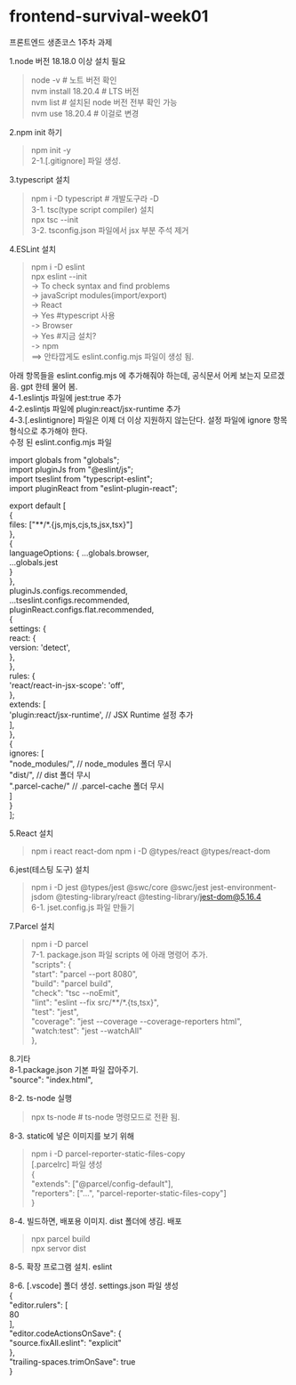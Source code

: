 # frontend-survival-week01

프론트엔드 생존코스 1주차 과제

1.node 버전 18.18.0 이상 설치 필요  
>node -v  # 노트 버전 확인  
>nvm install 18.20.4  # LTS 버전  
>nvm list  # 설치된 node 버전 전부 확인 가능  
>nvm use 18.20.4  # 이걸로 변경  

2.npm init 하기  
>npm init -y  
2-1.[.gitignore] 파일 생성.

3.typescript 설치  
>npm i -D typescript  # 개발도구라 -D  
3-1. tsc(type script compiler) 설치  
>npx tsc --init  
3-2. tsconfig.json 파일에서 jsx 부분 주석 제거  

4.ESLint 설치
>npm i -D eslint  
>npx eslint --init  
-> To check syntax and find problems  
-> javaScript modules(import/export)  
-> React  
-> Yes  #typescript 사용  
-> Browser  
-> Yes  #지금 설치?  
-> npm  
==> 안타깝게도 eslint.config.mjs 파일이 생성 됨.  

아래 항목들을 eslint.config.mjs 에 추가해줘야 하는데, 공식문서 어케 보는지 모르겠음. gpt 한테 물어 봄.  
4-1.eslintjs 파일에 jest:true 추가  
4-2.eslintjs 파일에 plugin:react/jsx-runtime 추가  
4-3.[.eslintignore] 파일은 이제 더 이상 지원하지 않는단다. 설정 파일에 ignore 항목 형식으로 추가해야 한다.  
수정 된 eslint.config.mjs 파일

import globals from "globals";  
import pluginJs from "@eslint/js";  
import tseslint from "typescript-eslint";  
import pluginReact from "eslint-plugin-react";  

export default [  
  {  
    files: ["**/*.{js,mjs,cjs,ts,jsx,tsx}"]  
  },  
  {  
    languageOptions: {
      ...globals.browser,  
      ...globals.jest  
    }  
  },  
  pluginJs.configs.recommended,  
  ...tseslint.configs.recommended,  
  pluginReact.configs.flat.recommended,  
  {  
    settings: {  
      react: {  
        version: 'detect',  
      },  
    },  
    rules: {  
      'react/react-in-jsx-scope': 'off',  
    },  
    extends: [  
      'plugin:react/jsx-runtime', // JSX Runtime 설정 추가  
    ],  
  },  
  {  
    ignores: [  
      "node_modules/", // node_modules 폴더 무시  
      "dist/",         // dist 폴더 무시  
      ".parcel-cache/" // .parcel-cache 폴더 무시  
    ]  
  }  
];  

5.React 설치
>npm i react react-dom
>npm i -D @types/react @types/react-dom  

6.jest(테스팅 도구) 설치  
>npm i -D jest @types/jest @swc/core @swc/jest jest-environment-jsdom
@testing-library/react @testing-library/jest-dom@5.16.4  
6-1. jset.config.js 파일 만들기  

7.Parcel 설치  
>npm i -D parcel  
7-1. package.json 파일 scripts 에 아래 명령어 추가.  
"scripts": {  
    "start": "parcel --port 8080",  
    "build": "parcel build",  
    "check": "tsc --noEmit",  
    "lint": "eslint --fix src/**/*.{ts,tsx}",  
    "test": "jest",  
    "coverage": "jest --coverage --coverage-reporters html",  
    "watch:test": "jest --watchAll"  
},  

8.기타  
8-1.package.json 기본 파일 잡아주기.  
"source": "index.html",  

8-2. ts-node 실행  
>npx ts-node  # ts-node 명령모드로 전환 됨.  

8-3. static에 넣은 이미지를 보기 위해  
>npm i -D parcel-reporter-static-files-copy  
[.parcelrc] 파일 생성  
{  
  "extends": ["@parcel/config-default"],  
  "reporters":  ["...", "parcel-reporter-static-files-copy"]  
}  

8-4. 빌드하면, 배포용 이미지. dist 폴더에 생김. 배포  
>npx parcel build  
>npx servor dist  

8-5. 확장 프로그램 설치. eslint  

8-6. [.vscode] 폴더 생성. settings.json 파일 생성  
{  
    "editor.rulers": [  
        80  
    ],  
    "editor.codeActionsOnSave": {  
        "source.fixAll.eslint": "explicit"  
    },  
    "trailing-spaces.trimOnSave": true  
}
